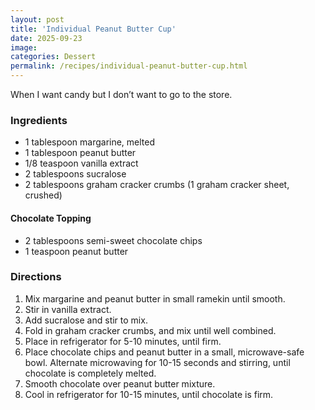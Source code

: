 ```yaml
---
layout: post
title: 'Individual Peanut Butter Cup'
date: 2025-09-23
image:
categories: Dessert
permalink: /recipes/individual-peanut-butter-cup.html
---
```


When I want candy but I don’t want to go to the store.

### Ingredients

- 1 tablespoon margarine, melted
- 1 tablespoon peanut butter
- 1/8 teaspoon vanilla extract
- 2 tablespoons sucralose
- 2 tablespoons graham cracker crumbs (1 graham cracker sheet, crushed)

#### Chocolate Topping

- 2 tablespoons semi-sweet chocolate chips
- 1 teaspoon peanut butter

### Directions

1. Mix margarine and peanut butter in small ramekin until smooth.
1. Stir in vanilla extract.
1. Add sucralose and stir to mix.
1. Fold in graham cracker crumbs, and mix until well combined.
1. Place in refrigerator for 5-10 minutes, until firm.
1. Place chocolate chips and peanut butter in a small, microwave-safe bowl. Alternate microwaving for 10-15 seconds and stirring, until chocolate is completely melted.
1. Smooth chocolate over peanut butter mixture.
1. Cool in refrigerator for 10-15 minutes, until chocolate is firm.
